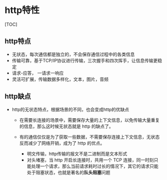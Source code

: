 # http特性

[TOC]

## http特点

+ 无状态，每次通信都是独立的，不会保存通信过程中的各类信息
+ 传输可靠，基于TCP/IP协议进行传输，三次握手和四次挥手，让信息传输更稳定
+ 请求-应答， 一请求一响应
+ 灵活可扩展，传输数据多样化，文本，图片，音频

## http缺点

+ http的无状态特点，根据场景的不同，也会变成http的优缺点
  + 在需要长连接的场景中，需要保存大量的上下文信息，以免传输大量重复的信息，那么这时候无状态就是 http 的缺点了。
  + 有的通信仅仅是为了获取一些数据，不需要保存连接上下文信息，无状态反而减少了网络开销，成为了 http 的优点。

       + 明文传输，http传输的报文不是二进制而是文本形式
       + 对头堵塞，当 http 开启长连接时，共用一个 TCP 连接，同一时刻只能处理一个请求，那么当前请求耗时过长的情况下，其它的请求只能处于阻塞状态，也就是著名的**队头阻塞**问题